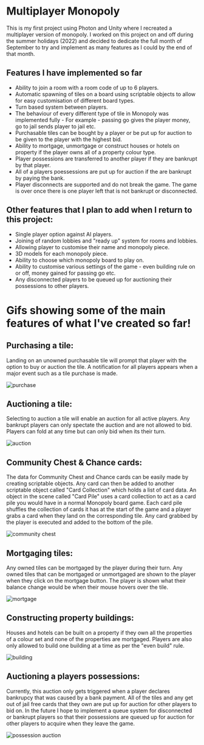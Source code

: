 # Multiplayer Monopoly

This is my first project using Photon and Unity where I recreated a multiplayer version of monopoly. I worked on this project on and off during the summer holidays (2022) and decided to dedicate the full month of September to try and implement as many features as I could by the end of that month. 

## Features I have implemented so far

- Ability to join a room with a room code of up to 6 players.
- Automatic spawning of tiles on a board using scriptable objects to allow for easy customisation of different board types. 
- Turn based system between players.
- The behaviour of every different type of tile in Monopoly was implemented fully - For example - passing go gives the player money, go to jail sends player to jail etc.
- Purchasable tiles can be bought by a player or be put up for auction to be given to the player with the highest bid.
- Ability to mortgage, unmortgage or construct houses or hotels on property if the player owns all of a property colour type.
- Player possessions are transferred to another player if they are bankrupt by that player.
- All of a players poessessions are put up for auction if the are bankrupt by paying the bank. 
- Player disconnects are supported and do not break the game. The game is over once there is one player left that is not bankrupt or disconnected. 


## Other features that I plan to add when I return to this project:

- Single player option against AI players.
- Joining of random lobbies and "ready up" system for rooms and lobbies. 
- Allowing player to customise their name and monopoly piece.
- 3D models for each monopoly piece.
- Ability to choose which monopoly board to play on.
- Ability to customise various settings of the game - even building rule on or off, money gained for passing go etc. 
- Any disconnected players to be queued up for auctioning their possessions to other players. 

# Gifs showing some of the main features of what I've created so far! 

## Purchasing a tile:
Landing on an unowned purchasable tile will prompt that player with the option to buy or auction the tile. A notification for all players appears when a major event such as a tile purchase is made.

![purchase](https://user-images.githubusercontent.com/47157867/194889384-dac787b1-35ec-48da-a381-f919deaa59bf.gif)

## Auctioning a tile:
Selecting to auction a tile will enable an auction for all active players. Any bankrupt players can only spectate the auction and are not allowed to bid. Players can fold at any time but can only bid when its their turn. 

![auction](https://user-images.githubusercontent.com/47157867/194889423-4e01b7c7-80fc-492e-be82-fa0914f0ca68.gif)

## Community Chest & Chance cards:
The data for Community Chest and Chance cards can be easily made by creating scriptable objects. Any card can then be added to another scriptable object called "Card Collection" which holds a list of card data. An object in the scene called "Card Pile" uses a card collection to act as a card pile you would have in a normal Monopoly board game. Each card pile shuffles the collection of cards it has at the start of the game and a player grabs a card when they land on the corresponding tile. Any card grabbed by the player is executed and added to the bottom of the pile. 

![community chest](https://user-images.githubusercontent.com/47157867/194894242-0335029a-d34f-440e-b1a6-13839b9a49dd.gif)

## Mortgaging tiles:
Any owned tiles can be mortgaged by the player during their turn. Any owned tiles that can be mortgaged or unmortgaged are shown to the player when they click on the mortgage button. The player is shown what their balance change would be when their mouse hovers over the tile. 

![mortgage](https://user-images.githubusercontent.com/47157867/194896935-e3ff62fc-0905-4116-8889-0b1140553976.gif)

## Constructing property buildings:
Houses and hotels can be built on a property if they own all the properties of a colour set and none of the properties are mortgaged. Players are also only allowed to build one building at a time as per the "even build" rule. 

![building](https://user-images.githubusercontent.com/47157867/194897896-6c8fd840-f4bd-4a26-916e-81f0441f2f93.gif)

## Auctioning a players possessions:
Currently, this auction only gets triggered when a player declares bankrupcy that was caused by a bank payment. All of the tiles and any get out of jail free cards that they own are put up for auction for other players to bid on. In the future I hope to implement a queue system for disconnected or bankrupt players so that their possessions are queued up for auction for other players to acquire when they leave the game. 

![possession auction](https://user-images.githubusercontent.com/47157867/194898257-4fdb7cde-d506-40d2-9ea5-b1c16bfa75d9.gif)



